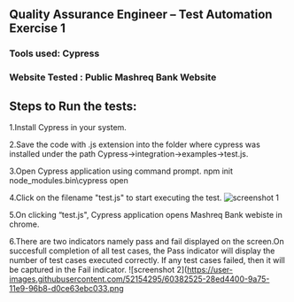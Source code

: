 ## Quality Assurance Engineer – Test Automation Exercise 1

### Tools used:  Cypress

### Website Tested : Public Mashreq Bank Website

## Steps to Run the tests:

1.Install Cypress in your system.

2.Save the code with .js extension into the folder where cypress was installed under the path Cypress->integration->examples->test.js.

3.Open Cypress application using command prompt.
npm init
node_modules\.bin\cypress open

4.Click on the filename "test.js" to start executing the test.
![screenshot 1](https://user-images.githubusercontent.com/52154295/60382512-0f4bfc80-9a75-11e9-9bd7-15d6bcbf5f50.png)

5.On clicking “test.js", Cypress application opens Mashreq Bank webiste in chrome.

6.There are two indicators namely pass and fail displayed on the screen.On succesfull completion of all test cases, the Pass indicator will display the number of test cases executed correctly. If any test cases failed, then it will be captured in the Fail indicator. 
![screenshot 2](https://user-images.githubusercontent.com/52154295/60382525-28ed4400-9a75-11e9-96b8-d0ce63ebc033.png
